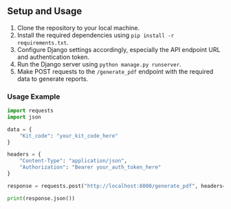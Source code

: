 ## Setup and Usage

1. Clone the repository to your local machine.
2. Install the required dependencies using `pip install -r requirements.txt`.
3. Configure Django settings accordingly, especially the API endpoint URL and authentication token.
4. Run the Django server using `python manage.py runserver`.
5. Make POST requests to the `/generate_pdf` endpoint with the required data to generate reports.

### Usage Example

```python
import requests
import json

data = {
    "Kit_code": "your_kit_code_here"
}

headers = {
    "Content-Type": "application/json",
    "Authorization": "Bearer your_auth_token_here"
}

response = requests.post("http://localhost:8000/generate_pdf", headers=headers, data=json.dumps(data))

print(response.json())
